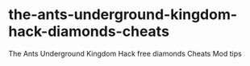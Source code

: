 # the-ants-underground-kingdom-hack-diamonds-cheats
The Ants Underground Kingdom Hack free diamonds Cheats Mod tips
